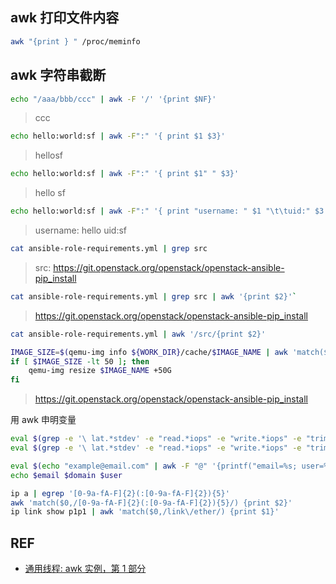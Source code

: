 ## awk 打印文件内容

```sh
awk "{print } " /proc/meminfo 
```

## awk 字符串截断

```sh
echo "/aaa/bbb/ccc" | awk -F '/' '{print $NF}'
```

> ccc

```sh
echo hello:world:sf | awk -F":" '{ print $1 $3}' 
```

> hellosf

```sh
echo hello:world:sf | awk -F":" '{ print $1" " $3}' 
```

> hello sf

```sh
echo hello:world:sf | awk -F":" '{ print "username: " $1 "\t\tuid:" $3 }'
```

> username: hello		uid:sf

```sh
cat ansible-role-requirements.yml | grep src
```

> src: https://git.openstack.org/openstack/openstack-ansible-pip_install


```sh
cat ansible-role-requirements.yml | grep src | awk '{print $2}'`
```

> https://git.openstack.org/openstack/openstack-ansible-pip_install

```sh
cat ansible-role-requirements.yml | awk '/src/{print $2}'
```

```sh
IMAGE_SIZE=$(qemu-img info ${WORK_DIR}/cache/$IMAGE_NAME | awk 'match($0,/virtual size/) {print int(strtonum($3))}')
if [ $IMAGE_SIZE -lt 50 ]; then
    qemu-img resize $IMAGE_NAME +50G
fi
```

> https://git.openstack.org/openstack/openstack-ansible-pip_install

用 awk 申明变量

```sh
eval $(grep -e '\ lat.*stdev' -e "read.*iops" -e "write.*iops" -e "trim.*iops" $OUTPUT_FILE | sed 'N;s/\n/ /g' | grep read | awk -F [=\ ,\(\)] '{printf("read_iops=%s; read_lat_unit=%s; read_lat=%s", $12, $24, $33)}')
eval $(grep -e '\ lat.*stdev' -e "read.*iops" -e "write.*iops" -e "trim.*iops" $OUTPUT_FILE | sed 'N;s/\n/ /g' | grep write | awk -F [=\ ,\(\)] '{printf("write_iops=%s; write_lat_unit=%s; write_lat=%s", $11, $23, $32)}')

eval $(echo "example@email.com" | awk -F "@" '{printf("email=%s; user=%s; domain=%s\n", $0, $1, $2)}')
echo $email $domain $user
```

```sh
ip a | egrep '[0-9a-fA-F]{2}(:[0-9a-fA-F]{2}){5}'
awk 'match($0,/[0-9a-fA-F]{2}(:[0-9a-fA-F]{2}){5}/) {print $2}'
ip link show p1p1 | awk 'match($0,/link\/ether/) {print $1}'
```

## REF

* [通用线程: awk 实例，第 1 部分](http://www.ibm.com/developerworks/cn/linux/shell/awk/awk-1/)
